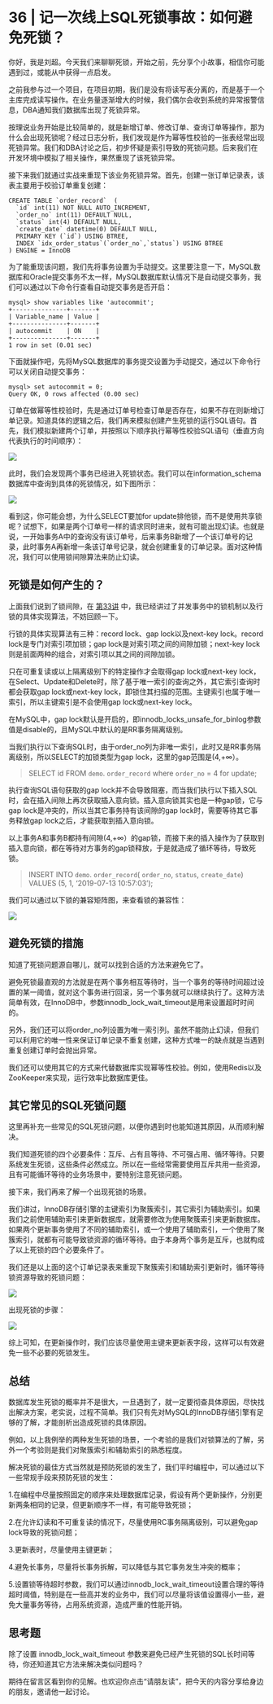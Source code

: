 # 36 | 记一次线上SQL死锁事故：如何避免死锁？
你好，我是刘超。今天我们来聊聊死锁，开始之前，先分享个小故事，相信你可能遇到过，或能从中获得一点启发。

之前我参与过一个项目，在项目初期，我们是没有将读写表分离的，而是基于一个主库完成读写操作。在业务量逐渐增大的时候，我们偶尔会收到系统的异常报警信息，DBA通知我们数据库出现了死锁异常。

按理说业务开始是比较简单的，就是新增订单、修改订单、查询订单等操作，那为什么会出现死锁呢？经过日志分析，我们发现是作为幂等性校验的一张表经常出现死锁异常。我们和DBA讨论之后，初步怀疑是索引导致的死锁问题。后来我们在开发环境中模拟了相关操作，果然重现了该死锁异常。

接下来我们就通过实战来重现下该业务死锁异常。首先，创建一张订单记录表，该表主要用于校验订单重复创建：

```
CREATE TABLE `order_record`  (
  `id` int(11) NOT NULL AUTO_INCREMENT,
  `order_no` int(11) DEFAULT NULL,
  `status` int(4) DEFAULT NULL,
  `create_date` datetime(0) DEFAULT NULL,
  PRIMARY KEY (`id`) USING BTREE,
  INDEX `idx_order_status`(`order_no`,`status`) USING BTREE
) ENGINE = InnoDB

```

为了能重现该问题，我们先将事务设置为手动提交。这里要注意一下，MySQL数据库和Oracle提交事务不太一样，MySQL数据库默认情况下是自动提交事务，我们可以通过以下命令行查看自动提交事务是否开启：

```
mysql> show variables like 'autocommit';
+---------------+-------+
| Variable_name | Value |
+---------------+-------+
| autocommit    | ON    |
+---------------+-------+
1 row in set (0.01 sec)

```

下面就操作吧，先将MySQL数据库的事务提交设置为手动提交，通过以下命令行可以关闭自动提交事务：

```
mysql> set autocommit = 0;
Query OK, 0 rows affected (0.00 sec)

```

订单在做幂等性校验时，先是通过订单号检查订单是否存在，如果不存在则新增订单记录。知道具体的逻辑之后，我们再来模拟创建产生死锁的运行SQL语句。首先，我们模拟新建两个订单，并按照以下顺序执行幂等性校验SQL语句（垂直方向代表执行的时间顺序）：

![](images/117247/49198c13e2dfdff0a9492a1b58cd93a0【海量资源：666java.com】.jpg)

此时，我们会发现两个事务已经进入死锁状态。我们可以在information\_schema数据库中查询到具体的死锁情况，如下图所示：

![](images/117247/7d6e8c42d082ac5b75882e3d171a8047【海量资源：666java.com】.jpg)

看到这，你可能会想，为什么SELECT要加for update排他锁，而不是使用共享锁呢？试想下，如果是两个订单号一样的请求同时进来，就有可能出现幻读。也就是说，一开始事务A中的查询没有该订单号，后来事务B新增了一个该订单号的记录，此时事务A再新增一条该订单号记录，就会创建重复的订单记录。面对这种情况，我们可以使用锁间隙算法来防止幻读。

## 死锁是如何产生的？

上面我们说到了锁间隙，在 [第33讲](https://time.geekbang.org/column/article/114194) 中，我已经讲过了并发事务中的锁机制以及行锁的具体实现算法，不妨回顾一下。

行锁的具体实现算法有三种：record lock、gap lock以及next-key lock。record lock是专门对索引项加锁；gap lock是对索引项之间的间隙加锁；next-key lock则是前面两种的组合，对索引项以其之间的间隙加锁。

只在可重复读或以上隔离级别下的特定操作才会取得gap lock或next-key lock，在Select、Update和Delete时，除了基于唯一索引的查询之外，其它索引查询时都会获取gap lock或next-key lock，即锁住其扫描的范围。主键索引也属于唯一索引，所以主键索引是不会使用gap lock或next-key lock。

在MySQL中，gap lock默认是开启的，即innodb\_locks\_unsafe\_for\_binlog参数值是disable的，且MySQL中默认的是RR事务隔离级别。

当我们执行以下查询SQL时，由于order\_no列为非唯一索引，此时又是RR事务隔离级别，所以SELECT的加锁类型为gap lock，这里的gap范围是(4,+∞）。

> SELECT id FROM `demo`. `order_record` where `order_no` = 4 for update;

执行查询SQL语句获取的gap lock并不会导致阻塞，而当我们执行以下插入SQL时，会在插入间隙上再次获取插入意向锁。插入意向锁其实也是一种gap锁，它与gap lock是冲突的，所以当其它事务持有该间隙的gap lock时，需要等待其它事务释放gap lock之后，才能获取到插入意向锁。

以上事务A和事务B都持有间隙(4,+∞）的gap锁，而接下来的插入操作为了获取到插入意向锁，都在等待对方事务的gap锁释放，于是就造成了循环等待，导致死锁。

> INSERT INTO `demo`. `order_record`( `order_no`, `status`, `create_date`) VALUES (5, 1, ‘2019-07-13 10:57:03’);

我们可以通过以下锁的兼容矩阵图，来查看锁的兼容性：

![](images/117247/58b1567a4ff86460ececfd420eda80e3【海量资源：666java.com】.jpg)

## 避免死锁的措施

知道了死锁问题源自哪儿，就可以找到合适的方法来避免它了。

避免死锁最直观的方法就是在两个事务相互等待时，当一个事务的等待时间超过设置的某一阈值，就对这个事务进行回滚，另一个事务就可以继续执行了。这种方法简单有效，在InnoDB中，参数innodb\_lock\_wait\_timeout是用来设置超时时间的。

另外，我们还可以将order\_no列设置为唯一索引列。虽然不能防止幻读，但我们可以利用它的唯一性来保证订单记录不重复创建，这种方式唯一的缺点就是当遇到重复创建订单时会抛出异常。

我们还可以使用其它的方式来代替数据库实现幂等性校验。例如，使用Redis以及ZooKeeper来实现，运行效率比数据库更佳。

## 其它常见的SQL死锁问题

这里再补充一些常见的SQL死锁问题，以便你遇到时也能知道其原因，从而顺利解决。

我们知道死锁的四个必要条件：互斥、占有且等待、不可强占用、循环等待。只要系统发生死锁，这些条件必然成立。所以在一些经常需要使用互斥共用一些资源，且有可能循环等待的业务场景中，要特别注意死锁问题。

接下来，我们再来了解一个出现死锁的场景。

我们讲过，InnoDB存储引擎的主键索引为聚簇索引，其它索引为辅助索引。如果我们之前使用辅助索引来更新数据库，就需要修改为使用聚簇索引来更新数据库。如果两个更新事务使用了不同的辅助索引，或一个使用了辅助索引，一个使用了聚簇索引，就都有可能导致锁资源的循环等待。由于本身两个事务是互斥，也就构成了以上死锁的四个必要条件了。

我们还是以上面的这个订单记录表来重现下聚簇索引和辅助索引更新时，循环等待锁资源导致的死锁问题：

![](images/117247/b685033798d1027dac3f2f6cb1c2c6e7【海量资源：666java.com】.jpg)

出现死锁的步骤：

![](images/117247/e018d73c4a00de2bc3dc6932e0fa75b4【海量资源：666java.com】.jpg)

综上可知，在更新操作时，我们应该尽量使用主键来更新表字段，这样可以有效避免一些不必要的死锁发生。

## 总结

数据库发生死锁的概率并不是很大，一旦遇到了，就一定要彻查具体原因，尽快找出解决方案，老实说，过程不简单。我们只有先对MySQL的InnoDB存储引擎有足够的了解，才能剖析出造成死锁的具体原因。

例如，以上我例举的两种发生死锁的场景，一个考验的是我们对锁算法的了解，另外一个考验则是我们对聚簇索引和辅助索引的熟悉程度。

解决死锁的最佳方式当然就是预防死锁的发生了，我们平时编程中，可以通过以下一些常规手段来预防死锁的发生：

1.在编程中尽量按照固定的顺序来处理数据库记录，假设有两个更新操作，分别更新两条相同的记录，但更新顺序不一样，有可能导致死锁；

2.在允许幻读和不可重复读的情况下，尽量使用RC事务隔离级别，可以避免gap lock导致的死锁问题；

3.更新表时，尽量使用主键更新；

4.避免长事务，尽量将长事务拆解，可以降低与其它事务发生冲突的概率；

5.设置锁等待超时参数，我们可以通过innodb\_lock\_wait\_timeout设置合理的等待超时阈值，特别是在一些高并发的业务中，我们可以尽量将该值设置得小一些，避免大量事务等待，占用系统资源，造成严重的性能开销。

## 思考题

除了设置 innodb\_lock\_wait\_timeout 参数来避免已经产生死锁的SQL长时间等待，你还知道其它方法来解决类似问题吗？

期待在留言区看到你的见解。也欢迎你点击“请朋友读”，把今天的内容分享给身边的朋友，邀请他一起讨论。